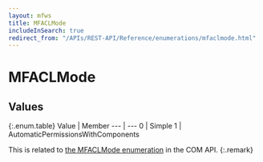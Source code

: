 ```yaml
---
layout: mfws
title: MFACLMode
includeInSearch: true
redirect_from: "/APIs/REST-API/Reference/enumerations/mfaclmode.html"
---
```


# MFACLMode

## Values

{:.enum.table}
Value | Member
--- | ---
0 | Simple
1 | AutomaticPermissionsWithComponents

This is related to [the MFACLMode enumeration](https://www.m-files.com/api/documentation/index.html#MFilesAPI~MFACLMode.html) in the COM API.
{:.remark}